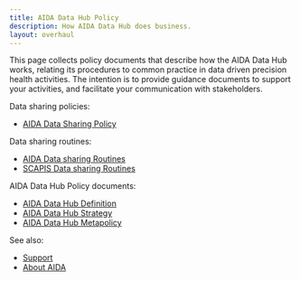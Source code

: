 ```yaml
---
title: AIDA Data Hub Policy
description: How AIDA Data Hub does business.
layout: overhaul
---
```

This page collects policy documents that describe how the AIDA Data Hub works,
relating its procedures to common practice in data driven precision health activities.
The intention is to provide guidance documents to support your activities, and
facilitate your communication with stakeholders.

Data sharing policies:
* [AIDA Data Sharing Policy](/sharing)

Data sharing routines:
* [AIDA Data sharing Routines](/sharing)
* [SCAPIS Data sharing Routines](scapis)

AIDA Data Hub Policy documents:
* [AIDA Data Hub Definition](../policy/definition)
* [AIDA Data Hub Strategy](../policy/strategy)
* [AIDA Data Hub Metapolicy](../policy/metapolicy)

See also:
* [Support](../support)
* [About AIDA](/about/aida)
